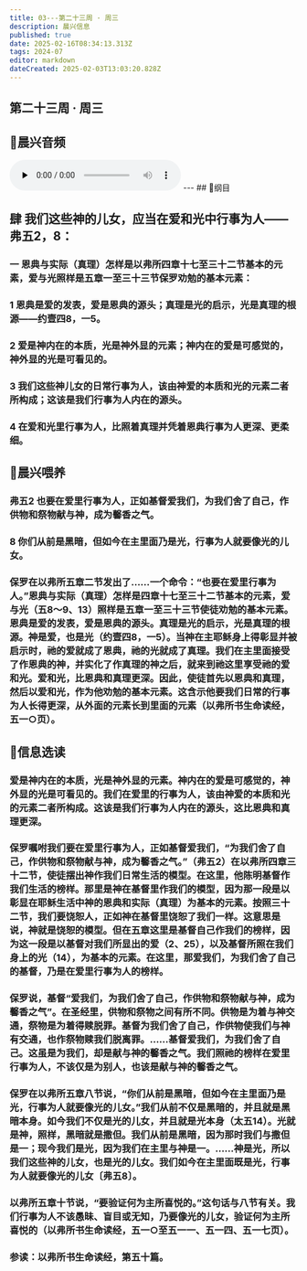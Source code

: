 ```yaml
---
title: 03---第二十三周 · 周三
description: 晨兴信息
published: true
date: 2025-02-16T08:34:13.313Z
tags: 2024-07
editor: markdown
dateCreated: 2025-02-03T13:03:20.828Z
---
```


## 第二十三周 · 周三

## 🎵晨兴音频
<audio id="audio" controls="" preload="none">
      <source id="mp3" src="/2024-07/week23/week23day3.mp3">
</audio>
---
## 📖纲目

## 肆	我们这些神的儿女，应当在爱和光中行事为人——弗五2，8：

### 一	恩典与实际（真理）怎样是以弗所四章十七至三十二节基本的元素，爱与光照样是五章一至三十三节保罗劝勉的基本元素：

### 1	恩典是爱的发表，爱是恩典的源头；真理是光的启示，光是真理的根源——约壹四8，一5。

### 2	爱是神内在的本质，光是神外显的元素；神内在的爱是可感觉的，神外显的光是可看见的。

### 3	我们这些神儿女的日常行事为人，该由神爱的本质和光的元素二者所构成；这该是我们行事为人内在的源头。

### 4	在爱和光里行事为人，比照着真理并凭着恩典行事为人更深、更柔细。

## 📖晨兴喂养

### **弗五2**    **也要在爱里行事为人，正如基督爱我们，为我们舍了自己，作供物和祭物献与神，成为馨香之气。**

### **8**    **你们从前是黑暗，但如今在主里面乃是光，行事为人就要像光的儿女。**

### 保罗在以弗所五章二节发出了……一个命令：“也要在爱里行事为人。”恩典与实际（真理）怎样是四章十七至三十二节基本的元素，爱与光（五8～9、13）照样是五章一至三十三节使徒劝勉的基本元素。恩典是爱的发表，爱是恩典的源头。真理是光的启示，光是真理的根源。神是爱，也是光（约壹四8，一5）。当神在主耶稣身上得彰显并被启示时，祂的爱就成了恩典，祂的光就成了真理。我们在主里面接受了作恩典的神，并实化了作真理的神之后，就来到祂这里享受祂的爱和光。爱和光，比恩典和真理更深。因此，使徒首先以恩典和真理，然后以爱和光，作为他劝勉的基本元素。这含示他要我们日常的行事为人长得更深，从外面的元素长到里面的元素（以弗所书生命读经，五一○页）。

## 📖信息选读

### 爱是神内在的本质，光是神外显的元素。神内在的爱是可感觉的，神外显的光是可看见的。我们在爱里的行事为人，该由神爱的本质和光的元素二者所构成。这该是我们行事为人内在的源头，这比恩典和真理更深。

### 保罗嘱咐我们要在爱里行事为人，正如基督爱我们，“为我们舍了自己，作供物和祭物献与神，成为馨香之气。”（弗五2）在以弗所四章三十二节，使徒摆出神作我们日常生活的模型。在这里，他陈明基督作我们生活的榜样。那里是神在基督里作我们的模型，因为那一段是以彰显在耶稣生活中神的恩典和实际（真理）为基本的元素。按照三十二节，我们要饶恕人，正如神在基督里饶恕了我们一样。这意思是说，神就是饶恕的模型。但在五章这里是基督自己作我们的榜样，因为这一段是以基督对我们所显出的爱（2、25），以及基督所照在我们身上的光（14），为基本的元素。在这里，那爱我们，为我们舍了自己的基督，乃是在爱里行事为人的榜样。

### 保罗说，基督“爱我们，为我们舍了自己，作供物和祭物献与神，成为馨香之气”。在圣经里，供物和祭物之间有所不同。供物是为着与神交通，祭物是为着得赎脱罪。基督为我们舍了自己，作供物使我们与神有交通，也作祭物赎我们脱离罪。……基督爱我们，为我们舍了自己。这虽是为我们，却是献与神的馨香之气。我们照祂的榜样在爱里行事为人，不该仅是为别人，也该是献与神的馨香之气。

### 保罗在以弗所五章八节说，“你们从前是黑暗，但如今在主里面乃是光，行事为人就要像光的儿女。”我们从前不仅是黑暗的，并且就是黑暗本身。如今我们不仅是光的儿女，并且就是光本身（太五14）。光就是神，照样，黑暗就是撒但。我们从前是黑暗，因为那时我们与撒但是一；现今我们是光，因为我们在主里与神是一。……神是光，所以我们这些神的儿女，也是光的儿女。我们如今在主里面既是光，行事为人就要像光的儿女〔弗五8〕。

### 以弗所五章十节说，“要验证何为主所喜悦的。”这句话与八节有关。我们行事为人不该愚昧、盲目或无知，乃要像光的儿女，验证何为主所喜悦的（以弗所书生命读经，五一○至五一一、五一四、五一七页）。

### 参读：以弗所书生命读经，第五十篇。

<!-- Google tag (gtag.js) -->

<script async src="https://www.googletagmanager.com/gtag/js?id=G-1P8709Z16T"></script>

<script>


 window.dataLayer = window.dataLayer || [];

 function gtag(){dataLayer.push(arguments);}

 gtag('js', new Date());



 gtag('config', 'G-1P8709Z16T');

</script>